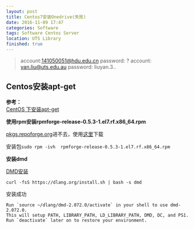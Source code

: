 ```yaml
---
layout: post
title: Centos7安装Onedrive(失败)
date: 2016-11-09 17:47
categories: Software 
tags: Software Centos Server
location: UTS Library
finished: true
---
```


<!-- 快要回国了，想想国内用不了Dropbox就想哭，折腾许久，用hdu和uts的都申请了Office 365，这样就有1T的Onedrive空间，可是想想5G的私人账户也是够我用的。。。不过好像Onedrive for Bussiness在国内网速更快？ -->

> account:141050051@hdu.edu.cn 
  password: ?
  account: yan.liu@uts.edu.au 
  password: liuyan.3..

## Centos安装apt-get

__参考：__  
[CentOS 下安装apt-get](http://www.cnblogs.com/qingchen1984/p/5313383.html)



__使用rpm安装rpmforge-release-0.5.3-1.el7.rf.x86_64.rpm__  

[pkgs.repoforge.org](http://pkgs.repoforge.org/rpmforge-release/rpmforge-release-0.5.3-1.el7.rf.x86_64.rpm)进不去，使用[这里](ftp://fr2.rpmfind.net/linux/dag/redhat/el7/en/x86_64/dag/RPMS/rpmforge-release-0.5.3-1.el7.rf.x86_64.rpm)下载

安装包`sudo rpm -ivh  rpmforge-release-0.5.3-1.el7.rf.x86_64.rpm` 

__安装dmd__

[DMD安装](https://dlang.org/download.html#dmd)

 ```
 curl -fsS https://dlang.org/install.sh | bash -s dmd
 ```

安装成功

 ```
 Run `source ~/dlang/dmd-2.072.0/activate` in your shell to use dmd-2.072.0.
 This will setup PATH, LIBRARY_PATH, LD_LIBRARY_PATH, DMD, DC, and PS1.
 Run `deactivate` later on to restore your environment.

 ```


